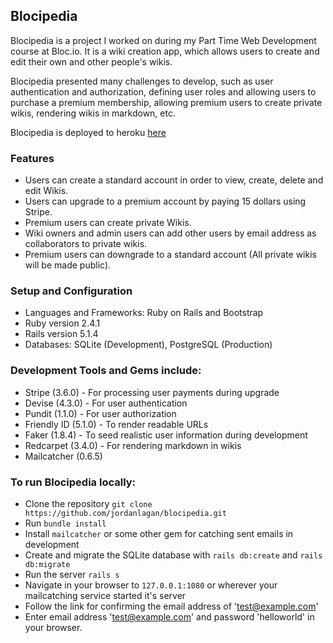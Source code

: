 ## Blocipedia
 
Blocipedia is a project I worked on during my Part Time Web Development course at Bloc.io. It is a wiki creation app, which allows users to create and edit their own and other people's wikis. 

Blocipedia presented many challenges to develop, such as user authentication and authorization, defining user roles and allowing users to purchase a premium membership, allowing premium users to create private wikis, rendering wikis in markdown, etc.

Blocipedia is deployed to heroku [here](https://protected-savannah-61068.herokuapp.com/)

### Features
 - Users can create a standard account in order to view, create, delete and edit Wikis.
 - Users can upgrade to a premium account by paying 15 dollars using Stripe.
 - Premium users can create private Wikis.
 - Wiki owners and admin users can add other users by email address as collaborators to private wikis.
 - Premium users can downgrade to a standard account (All private wikis will be made public).

### Setup and Configuration
 - Languages and Frameworks: Ruby on Rails and Bootstrap
 - Ruby version 2.4.1
 - Rails version 5.1.4
 - Databases: SQLite (Development), PostgreSQL (Production)

### Development Tools and Gems include:
 - Stripe (3.6.0) - For processing user payments during upgrade
 - Devise (4.3.0) - For user authentication
 - Pundit (1.1.0) - For user authorization
 - Friendly ID (5.1.0) - To render readable URLs
 - Faker (1.8.4) - To seed realistic user information during development
 - Redcarpet (3.4.0) - For rendering markdown in wikis
 - Mailcatcher (0.6.5)

### To run Blocipedia locally:
 - Clone the repository `git clone https://github.com/jordanlagan/blocipedia.git`
 - Run `bundle install`
 - Install `mailcatcher` or some other gem for catching sent emails in development
 - Create and migrate the SQLite database with `rails db:create` and `rails db:migrate`
 - Run the server `rails s`
 - Navigate in your browser to `127.0.0.1:1080` or wherever your mailcatching service started it's server
 - Follow the link for confirming the email address of 'test@example.com'
 - Enter email address 'test@example.com' and password 'helloworld' in your browser.
